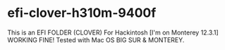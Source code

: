 # efi-clover-h310m-9400f
This is an EFI FOLDER (CLOVER) For Hackintosh [I'm on Monterey 12.3.1] WORKING FINE!
Tested with Mac OS BIG SUR & MONTEREY.
